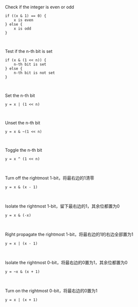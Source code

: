 Check if the integer is even or odd
```
if ((x & 1) == 0) {
    x is even
} else {
    x is odd
}
```
<br/>

Test if the n-th bit is set
```
if (x & (1 << n)) {
    n-th bit is set
} else {
    n-th bit is not set
}
```
<br/>

Set the n-th bit
```
y = x | (1 << n)
```
<br/>

Unset the n-th bit
```
y = x & ~(1 << n)
```
<br/>

Toggle the n-th bit
```
y = x ^ (1 << n)
```
<br/>

Turn off the rightmost 1-bit，将最右边的1清零
```
y = x & (x - 1)
```
<br/>

Isolate the rightmost 1-bit，留下最右边的1，其余位都置为0
```
y = x & (-x)
```
<br/>

Right propagate the rightmost 1-bit，将最右边的1的右边全部置为1
```
y = x | (x - 1)
```
<br/>

Isolate the rightmost 0-bit，将最右边的0置为1，其余位都置为0
```
y = ~x & (x + 1)
```
<br/>

Turn on the rightmost 0-bit，将最右边的0置为1
```
y = x | (x + 1)
```